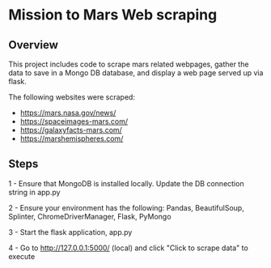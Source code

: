 # Mission to Mars Web scraping 

## Overview 

This project includes code to scrape mars related webpages, gather the data to save in a Mongo DB database, and display a web page served up via flask. 

The following websites were scraped: 
- https://mars.nasa.gov/news/
- https://spaceimages-mars.com/
- https://galaxyfacts-mars.com/
- https://marshemispheres.com/

## Steps 

1 - Ensure that MongoDB is installed locally. Update the DB connection string in app.py

2 - Ensure your environment has the following: Pandas, BeautifulSoup, Splinter, ChromeDriverManager, Flask, PyMongo

3 - Start the flask application, app.py

4 - Go to http://127.0.0.1:5000/ (local) and click "Click to scrape data" to execute 
